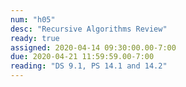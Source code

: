 ```yaml
---
num: "h05"
desc: "Recursive Algorithms Review"
ready: true
assigned: 2020-04-14 09:30:00.00-7:00
due: 2020-04-21 11:59:59.00-7:00
reading: "DS 9.1, PS 14.1 and 14.2"
---
```

